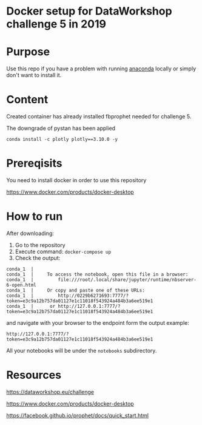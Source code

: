 # Docker setup for DataWorkshop challenge 5 in 2019

# Purpose
Use this repo if you have a problem with running [anaconda](https://www.anaconda.com/) locally or simply don't want to install it.

# Content
Created container has already installed fbprophet needed for challenge 5.

The downgrade of pystan has been applied

```conda install -c plotly plotly==3.10.0 -y```

# Prereqisits
You need to install docker in order to use this repository

https://www.docker.com/products/docker-desktop

# How to run
After downloading:
1. Go to the repository
2. Execute command: `docker-compose up`
3. Check the output:
```conda_1  | [C 06:49:20.946 NotebookApp]
conda_1  |
conda_1  |     To access the notebook, open this file in a browser:
conda_1  |         file:///root/.local/share/jupyter/runtime/nbserver-6-open.html
conda_1  |     Or copy and paste one of these URLs:
conda_1  |         http://0229b6271693:7777/?token=e3c9a12b757da01127e1c11018f543924a484b3a6ee519e1
conda_1  |      or http://127.0.0.1:7777/?token=e3c9a12b757da01127e1c11018f543924a484b3a6ee519e1
```
and navigate with your browser to the endpoint form the output example:

`http://127.0.0.1:7777/?token=e3c9a12b757da01127e1c11018f543924a484b3a6ee519e1`

All your notebooks will be under the `notebooks` subdirectory.
# Resources
https://dataworkshop.eu/challenge

https://www.docker.com/products/docker-desktop

https://facebook.github.io/prophet/docs/quick_start.html